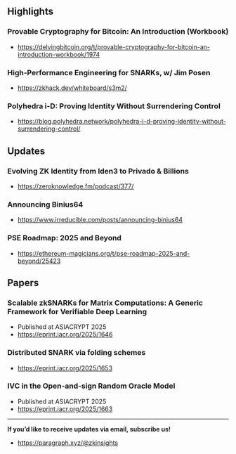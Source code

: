 ## Highlights
### Provable Cryptography for Bitcoin: An Introduction (Workbook)
- <https://delvingbitcoin.org/t/provable-cryptography-for-bitcoin-an-introduction-workbook/1974>
### High-Performance Engineering for SNARKs, w/ Jim Posen 
- <https://zkhack.dev/whiteboard/s3m2/>
### Polyhedra i-D: Proving Identity Without Surrendering Control 
- <https://blog.polyhedra.network/polyhedra-i-d-proving-identity-without-surrendering-control/>
## Updates
### Evolving ZK Identity from Iden3 to Privado & Billions
- <https://zeroknowledge.fm/podcast/377/>
### Announcing Binius64
- <https://www.irreducible.com/posts/announcing-binius64>
### PSE Roadmap: 2025 and Beyond
- <https://ethereum-magicians.org/t/pse-roadmap-2025-and-beyond/25423>

## Papers

### Scalable zkSNARKs for Matrix Computations: A Generic Framework for Verifiable Deep Learning 
- Published at ASIACRYPT 2025
- <https://eprint.iacr.org/2025/1646>

### Distributed SNARK via folding schemes
- <https://eprint.iacr.org/2025/1653>

### IVC in the Open-and-sign Random Oracle Model
- Published at ASIACRYPT 2025
- <https://eprint.iacr.org/2025/1663>

---
**If you’d like to receive updates via email, subscribe us!**

- <https://paragraph.xyz/@zkinsights>
